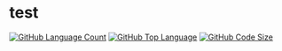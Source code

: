 # test

[![GitHub Language Count](https://img.shields.io/github/languages/count/ujskg001/first-repoistry)]()
[![GitHub Top Language](https://img.shields.io/github/languages/top/ujskg001/first-repoistry)]()
[![GitHub Code Size](https://img.shields.io/github/languages/code-size/ujskg001/first-repoistry)]()
